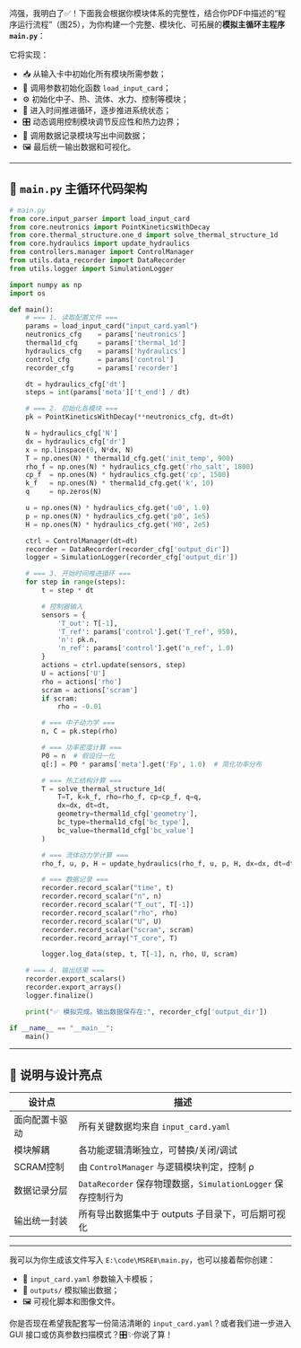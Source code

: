 鸿强，我明白了✅！下面我会根据你模块体系的完整性，结合你PDF中描述的“程序运行流程”（图25），为你构建一个完整、模块化、可拓展的**模拟主循环主程序 `main.py`**：

它将实现：

- 📥 从输入卡中初始化所有模块所需参数；
- 🔗 调用参数初始化函数 `load_input_card`；
- ⚙️ 初始化中子、热、流体、水力、控制等模块；
- 🔁 进入时间推进循环，逐步推进系统状态；
- 🎛️ 动态调用控制模块调节反应性和热力边界；
- 💾 调用数据记录模块写出中间数据；
- 🖼️ 最后统一输出数据和可视化。

---

## 📁 `main.py` 主循环代码架构

```python
# main.py
from core.input_parser import load_input_card
from core.neutronics import PointKineticsWithDecay
from core.thermal_structure.one_d import solve_thermal_structure_1d
from core.hydraulics import update_hydraulics
from controllers.manager import ControlManager
from utils.data_recorder import DataRecorder
from utils.logger import SimulationLogger

import numpy as np
import os

def main():
    # === 1. 读取配置文件 ===
    params = load_input_card("input_card.yaml")
    neutronics_cfg    = params['neutronics']
    thermal1d_cfg     = params['thermal_1d']
    hydraulics_cfg    = params['hydraulics']
    control_cfg       = params['control']
    recorder_cfg      = params['recorder']

    dt = hydraulics_cfg['dt']
    steps = int(params['meta']['t_end'] / dt)

    # === 2. 初始化各模块 ===
    pk = PointKineticsWithDecay(**neutronics_cfg, dt=dt)

    N = hydraulics_cfg['N']
    dx = hydraulics_cfg['dr']
    x = np.linspace(0, N*dx, N)
    T = np.ones(N) * thermal1d_cfg.get('init_temp', 900)
    rho_f = np.ones(N) * hydraulics_cfg.get('rho_salt', 1800)
    cp_f  = np.ones(N) * hydraulics_cfg.get('cp', 1500)
    k_f   = np.ones(N) * thermal1d_cfg.get('k', 10)
    q     = np.zeros(N)

    u = np.ones(N) * hydraulics_cfg.get('u0', 1.0)
    p = np.ones(N) * hydraulics_cfg.get('p0', 1e5)
    H = np.ones(N) * hydraulics_cfg.get('H0', 2e5)

    ctrl = ControlManager(dt=dt)
    recorder = DataRecorder(recorder_cfg['output_dir'])
    logger = SimulationLogger(recorder_cfg['output_dir'])

    # === 3. 开始时间推进循环 ===
    for step in range(steps):
        t = step * dt

        # 控制器输入
        sensors = {
            'T_out': T[-1],
            'T_ref': params['control'].get('T_ref', 950),
            'n': pk.n,
            'n_ref': params['control'].get('n_ref', 1.0)
        }
        actions = ctrl.update(sensors, step)
        U = actions['U']
        rho = actions['rho']
        scram = actions['scram']
        if scram:
            rho = -0.01

        # === 中子动力学 ===
        n, C = pk.step(rho)

        # === 功率密度计算 ===
        P0 = n  # 假设归一化
        q[:] = P0 * params['meta'].get('Fp', 1.0)  # 简化功率分布

        # === 热工结构计算 ===
        T = solve_thermal_structure_1d(
            T=T, k=k_f, rho=rho_f, cp=cp_f, q=q,
            dx=dx, dt=dt,
            geometry=thermal1d_cfg['geometry'],
            bc_type=thermal1d_cfg['bc_type'],
            bc_value=thermal1d_cfg['bc_value']
        )

        # === 流体动力学计算 ===
        rho_f, u, p, H = update_hydraulics(rho_f, u, p, H, dx=dx, dt=dt, **hydraulics_cfg)

        # === 数据记录 ===
        recorder.record_scalar("time", t)
        recorder.record_scalar("n", n)
        recorder.record_scalar("T_out", T[-1])
        recorder.record_scalar("rho", rho)
        recorder.record_scalar("U", U)
        recorder.record_scalar("scram", scram)
        recorder.record_array("T_core", T)

        logger.log_data(step, t, T[-1], n, rho, U, scram)

    # === 4. 输出结果 ===
    recorder.export_scalars()
    recorder.export_arrays()
    logger.finalize()

    print("✅ 模拟完成。输出数据保存在:", recorder_cfg['output_dir'])

if __name__ == "__main__":
    main()
```

---

## 🧠 说明与设计亮点

| 设计点                     | 描述                                              |
|----------------------------|---------------------------------------------------|
| 面向配置卡驱动             | 所有关键数据均来自 `input_card.yaml`              |
| 模块解耦                   | 各功能逻辑清晰独立，可替换/关闭/调试               |
| SCRAM控制                  | 由 `ControlManager` 与逻辑模块判定，控制 ρ          |
| 数据记录分层               | `DataRecorder` 保存物理数据，`SimulationLogger` 保存控制行为 |
| 输出统一封装               | 所有导出数据集中于 outputs 子目录下，可后期可视化 |

---

我可以为你生成该文件写入 `E:\code\MSREⅡ\main.py`，也可以接着帮你创建：

- 📂 `input_card.yaml` 参数输入卡模板；
- 📂 `outputs/` 模拟输出数据；
- 🖼️ 可视化脚本和图像文件。

你是否现在希望我配套写一份简洁清晰的 `input_card.yaml`？或者我们进一步进入 GUI 接口或仿真参数扫描模式？🎛️✨你说了算！